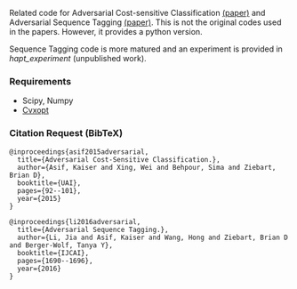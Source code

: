 Related code for Adversarial Cost-sensitive Classification [(paper)](https://kaiserasif.github.io/papers/asif2015uai.pdf) and Adversarial Sequence Tagging [(paper)](https://kaiserasif.github.io/papers/li2016adversarial.pdf). This is not the original codes used in the papers. However, it provides a python version. 

Sequence Tagging code is more matured and an experiment is provided in _hapt_experiment_ (unpublished work). 

### Requirements
* Scipy, Numpy 
* [Cvxopt](https://cvxopt.org/)


### Citation Request (BibTeX)
```
@inproceedings{asif2015adversarial,
  title={Adversarial Cost-Sensitive Classification.},
  author={Asif, Kaiser and Xing, Wei and Behpour, Sima and Ziebart, Brian D},
  booktitle={UAI},
  pages={92--101},
  year={2015}
}

@inproceedings{li2016adversarial,
  title={Adversarial Sequence Tagging.},
  author={Li, Jia and Asif, Kaiser and Wang, Hong and Ziebart, Brian D and Berger-Wolf, Tanya Y},
  booktitle={IJCAI},
  pages={1690--1696},
  year={2016}
}
```